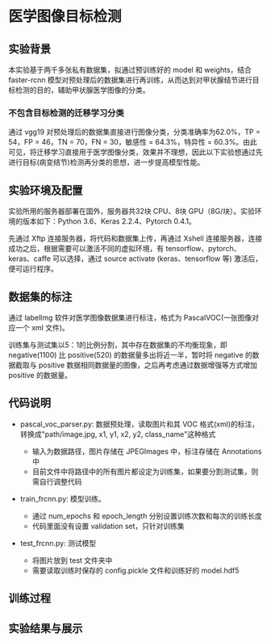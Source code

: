 # 医学图像目标检测

## 实验背景

本实验基于两千多张私有数据集，拟通过预训练好的 model 和 weights，结合 faster-rcnn 模型对预处理后的数据集进行再训练，从而达到对甲状腺结节进行目标检测的目的，辅助甲状腺医学图像的分类。

### 不包含目标检测的迁移学习分类

通过 vgg19 对预处理后的数据集直接进行图像分类，分类准确率为62.0%，TP = 54，FP = 46，TN = 70，FN = 30，敏感性 = 64.3%，特异性 = 60.3%。由此可见，将迁移学习直接用于医学图像分类，效果并不理想，因此以下实验想通过先进行目标(病变结节)检测再分类的思想，进一步提高模型性能。

## 实验环境及配置

实验所用的服务器部署在国外，服务器共32块 CPU、8块 GPU（8G/块）。实验环境的版本如下：Python 3.6、Keras 2.2.4、Pytorch 0.4.1。

先通过 Xftp 连接服务器，将代码和数据集上传，再通过 Xshell 连接服务器，连接成功之后，根据需要可以激活不同的虚拟环境，有 tensorflow、pytorch、keras、caffe 可以选择，通过 source activate (keras、tensorflow 等) 激活后，便可运行程序。

## 数据集的标注

通过 labelImg 软件对医学图像数据集进行标注，格式为 PascalVOC(一张图像对应一个 xml 文件)。

训练集与测试集以5：1的比例分割，其中存在数据集的不均衡现象，即 negative(1100) 比 positive(520) 的数据量多出将近一半，暂时将 negative 的数据截取与 positive 数据相同数据量的图像，之后再考虑通过数据增强等方式增加 positive 的数据量。

## 代码说明

- pascal_voc_parser.py: 数据预处理，读取图片和其 VOC 格式(xml)的标注，转换成"path/image.jpg,  x1, y1, x2, y2, class_name"这种格式
  - 输入为数据路径，图片存储在 JPEGImages 中，标注存储在 Annotations 中
  - 目前文件中将路径中的所有图片都设定为训练集，如果要分割测试集，则需自行调整代码

- train_frcnn.py: 模型训练。
  - 通过 num_epochs 和 epoch_length 分别设置训练次数和每次的训练长度
  - 代码里面没有设置 validation set，只针对训练集

- test_frcnn.py: 测试模型
  - 将图片放到 test 文件夹中
  - 需要读取训练时保存的 config.pickle 文件和训练好的 model.hdf5

## 训练过程

## 实验结果与展示
